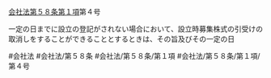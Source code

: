 [会社法第５８条第１項](会社法＿＿＿＿第５８条第１項)第４号

一定の日までに設立の登記がされない場合において、設立時募集株式の引受けの取消しをすることができることとするときは、その旨及びその一定の日


#会社法
#会社法/第５８条
#会社法/第５８条/第１項
#会社法/第５８条/第１項/第４号
